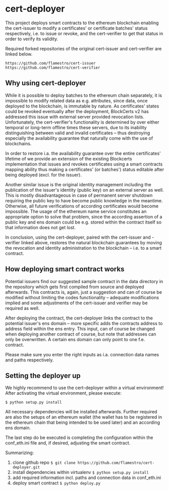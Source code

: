 # cert-deployer

This project deploys smart contracts to the ethereum blockchain enabling the
cert-issuer to modify a certificates' or certificate batches' status respectively,
i.e. to issue or revoke, and the cert-verifier to get that status in order to verify
its validity.

Required forked repositories of the original cert-issuer and cert-verifier are linked below.

`https://github.com/flamestro/cert-issuer`
`https://github.com/flamestro/cert-verifier`

## Why using cert-deployer

While it is possible to deploy batches to the ethereum chain separately, it is
impossible to modify related data as e.g. attributes, since data, once deployed
to the blockchain, is immutable by nature. As certificates' states could be
revoked eventually after the deployment, BlockCerts v2 has addressed this issue
with external server provided revocation lists. Unfortunately, the cert-verifier's
functionality is determined by over either temporal or long-term offline times
these servers, due to its inability distinguishing between valid and invalid
certificates – thus destroying especially the availability guarantee that naturally
come with the use of blockchains.

In order to restore i.a. the availability guarantee over the entire certificates'
lifetime of we provide an extension of the existing Blockcerts implementation that
issues and revokes certificates using a smart contracts mapping ability thus making
a certificates' (or batches') status editable after being deployed (excl. for the
issuer).

Another similar issue is the original identity management including the publication
of the issuer's identity (public key) on an external server as well. This is mostly
disadvantageous in case of permanent server shutdown requiring the public key to
have become public knowledge in the meantime. Otherwise, all future verifications
of according certificates would become impossible. The usage of the ethereum name
service constitutes an appropriate option to solve that problem, since the according
assertion of a public key and ens domain could be e.g. stored within the contract
itself so that information does not get lost.

In conclusion, using the cert-deployer, paired with the cert-issuer and -verifier
linked above, restores the natural blockchain guarantees by moving the revocation
and identity administration to the blockchain – i.e. to a smart contract.

## How deploying smart contract works

Potential issuers find our suggested sample contract in the data directory in the
repository which gets first compiled from source and deployed afterwards. This
contracts is, again, just a suggestion and can of course be modified without limiting
the codes functionality – adequate modifications implied and some adjustments of
the cert-issuer and verifier may be required as well.

After deploying the contract, the cert-deployer links the contract to the potential
issuer's ens domain – more specific adds the contracts address to address field
within the ens entry. This input, can of course be changed when deploying another
contract of course, but note that addresses can only be overwritten. A certain ens
domain can only point to one f.e. contract.

Please make sure you enter the right inputs as i.a. connection data names and paths
respectively.

## Setting the deployer up

We highly recommend to use the cert-deployer within a virtual environment! After
activating the virtual environment, please execute:

`$ python setup.py install`

All necessary dependencies will be installed afterwards. Further required are also
the setups of an ethereum wallet (the wallet has to be registered in the ethereum
chain that being intended to be used later) and an according ens domain.

The last step do be executed is completing the configuration within the conf_eth.ini
file and, if desired, adjusting the smart contract.

Summarizing:
1. clone github repo `$ git clone https://github.com/flamestro/cert-deployer.git`
1. install dependencies within virtualenv `$ python setup.py install`
1. add required information incl. paths and connection data in conf_eth.ini
1. deploy smart contract `$ python deploy.py`
